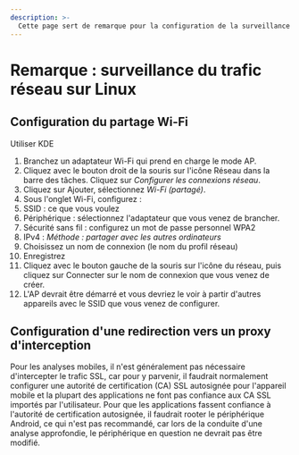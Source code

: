```yaml
---
description: >-
  Cette page sert de remarque pour la configuration de la surveillance du trafic réseau sur Linux.
---
```


# Remarque : surveillance du trafic réseau sur Linux

## Configuration du partage Wi-Fi

Utiliser KDE

1. Branchez un adaptateur Wi-Fi qui prend en charge le mode AP.  
2. Cliquez avec le bouton droit de la souris sur l'icône Réseau dans la barre des tâches. Cliquez sur *Configurer les connexions réseau*.  
3. Cliquez sur Ajouter, sélectionnez *Wi-Fi (partagé)*.  
4. Sous l'onglet Wi-Fi, configurez :  
  1. SSID : ce que vous voulez  
  2. Périphérique : sélectionnez l'adaptateur que vous venez de brancher.  
  3. Sécurité sans fil : configurez un mot de passe personnel WPA2  
  4. IPv4 : *Méthode : partager avec les autres ordinateurs*  
5. Choisissez un nom de connexion (le nom du profil réseau)  
6. Enregistrez  
7. Cliquez avec le bouton gauche de la souris sur l'icône du réseau, puis cliquez sur Connecter sur le nom de connexion que vous venez de créer.  
8. L'AP devrait être démarré et vous devriez le voir à partir d'autres appareils avec le SSID que vous venez de configurer.

## Configuration d'une redirection vers un proxy d'interception

Pour les analyses mobiles, il n'est généralement pas nécessaire d'intercepter le trafic SSL, car pour y parvenir, il faudrait normalement configurer une autorité de certification (CA) SSL autosignée pour l'appareil mobile et la plupart des applications ne font pas confiance aux CA SSL importés par l'utilisateur. Pour que les applications fassent confiance à l'autorité de certification autosignée, il faudrait rooter le périphérique Android, ce qui n'est pas recommandé, car lors de la conduite d'une analyse approfondie, le périphérique en question ne devrait pas être modifié.
